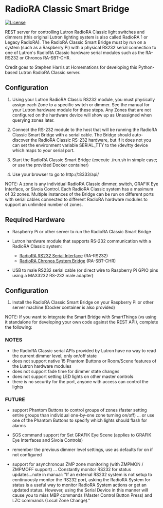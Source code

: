 # RadioRA Classic Smart Bridge

[![License](https://img.shields.io/badge/License-Apache%202.0-blue.svg)](https://opensource.org/licenses/Apache-2.0)

REST server for controlling Lutron RadioRA Classic light switches and dimmers (this original Lutron lighting system is also called RadioRA 1 or Legacy RadioRA). The RadioRA Classic Smart Bridge must by run on a system (such as a Raspberry Pi) with a physical RS232 serial connection to one of Lutron's RadioRA Classic hardware serial modules such as the RA-RS232 or Chronos RA-SBT-CHR.

Credit goes to Stephen Harris at Homemations for developing this Python-based Lutron RadioRA Classic server.

## Configuration

1. Using your Lutron RadioRA Classic RS232 module, you must physically assign each Zone to a specific switch or dimmer. See the manual for your Lutron hardware module for these steps. Any Zones that are not configured on the hardware device will show up as Unassigned when querying zones later.

2. Connect the RS-232 module to the host that will be running the RadioRA Classic Smart Bridge with a serial cable. The Bridge should auto-discover the RadioRA Classic RS-232 hardware, but if it does not you can set the environment variable SERIAL_TTY to the /dev/tty device which maps to your serial port.

3. Start the RadioRA Classic Smart Bridge (execute ./run.sh in simple case; or use the provided Docker container)

4. Use your browser to go to http://<yourhosthere>:8333/api/

NOTE: A zone is any individual RadioRA Classic dimmer, switch, GRAFIK Eye Interface, or Sivoia Control. Each RadioRA Classic system has a maximum of 32 zones. Multiple instances of the Bridge can be run on different ports with serial cables connected to different RadioRA hardware modules to support an unlimited number of zones.

## Required Hardware

* Raspberry Pi or other server to run the RadioRA Classic Smart Bridge

* Lutron hardware module that supports RS-232 communication with a RadioRA Classic system:
    - [RadioRA RS232 Serial Interface](http://www.lutron.com/TechnicalDocumentLibrary/044005c.pdf) (RA-RS232)
    - [RadioRA Chronos System Bridge](http://www.lutron.com/TechnicalDocumentLibrary/044037b.pdf) (RA-SBT-CHR)

* USB to male RS232 serial cable (or direct wire to Raspberry Pi GPIO pins using a MAX3232 RS-232 male adapter)

## Configuration

1. Install the RadioRA Classic Smart Bridge on your Raspberry Pi or other server machine (Docker container is also provided)

NOTE: If you want to integrate the Smart Bridge with SmartThings (vs using it standalone for developing your own code against the REST API), complete the following:


### NOTES

* the RadioRA Classic serial APIs provided by Lutron have no way to read the current dimmer level, only on/off state
* does not support native 15 Phantom Buttons or Room/Scene features of the Lutron hardware modules
* does not support fade time for dimmer state changes
* does not support setting LED lights on other master controls
* there is no security for the port, anyone with access can control the lights

### FUTURE

- support Phantom Buttons to control groups of zones (faster setting entire groups than individual one-by-one zone turning on/off) ... or use one of the Phantom Buttons to specify which lights should flash for alarms

- SGS command support for Set GRAFIK Eye Scene (applies to GRAFIK Eye Interfaces and Sivoia Controls)

- remember the previous dimmer level settings, use as defaults for on if not configured

- support for asynchronous ZMP zone monitoring (with ZMPMON / ZMPMOFF support) ... Constantly monitor RS232 for status updates...note in manual: "If an external RS232 system is not setup to continuously monitor the RS232 port, asking the RadioRA System for status is a useful way to monitor RadioRA System actions or get an updated status. However, using the Serial Device in this manner will cause you to miss MBP commands (Master Control Button Press) and LZC commands (Local Zone Change)."
